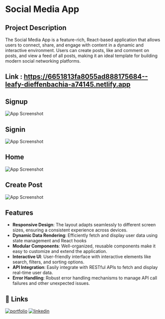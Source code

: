 
# Social Media App

## Project Description

The Social Media App is a feature-rich, React-based application that allows users to connect, share, and engage with content in a dynamic and interactive environment. Users can create posts, like and comment on posts, and view a feed of all posts, making it an ideal template for building modern social networking platforms.

## Link : https://6651813fa8055ad888175684--leafy-dieffenbachia-a74145.netlify.app

## Signup

![App Screenshot](https://firebasestorage.googleapis.com/v0/b/rohitportfolio-2464a.appspot.com/o/github%204.png?alt=media&token=cb7ffeef-221a-4b8a-aba2-42046209401a)


## Signin

![App Screenshot](https://firebasestorage.googleapis.com/v0/b/rohitportfolio-2464a.appspot.com/o/github%206.png?alt=media&token=8896464c-b608-45cf-be91-8f0f3ef65a4d)


## Home

![App Screenshot](https://firebasestorage.googleapis.com/v0/b/rohitportfolio-2464a.appspot.com/o/github%205.png?alt=media&token=5d96322b-3f75-4824-b77c-e4beaf628716)


## Create Post

![App Screenshot](https://firebasestorage.googleapis.com/v0/b/rohitportfolio-2464a.appspot.com/o/github%207.png?alt=media&token=b3309dfa-48fd-4664-8460-ee0233d329d4)
## Features

- **Responsive Design**: The layout adapts seamlessly to different screen sizes, ensuring a consistent experience across devices.
- **Dynamic Data Rendering**: Efficiently fetch and display user data using state management and React hooks
- **Modular Components**: Well-organized, reusable components make it easy to customize and extend the application.
- **Interactive UI**: User-friendly interface with interactive elements like search, filters, and sorting options.
- **API Integration**: Easily integrate with RESTful APIs to fetch and display real-time user data.
- **Error Handling**: Robust error handling mechanisms to manage API call failures and other unexpected issues.


## 🔗 Links
[![portfolio](https://img.shields.io/badge/my_portfolio-000?style=for-the-badge&logo=ko-fi&logoColor=white)](https://rohitwaghmare-800cb.web.app/)
[![linkedin](https://img.shields.io/badge/linkedin-0A66C2?style=for-the-badge&logo=linkedin&logoColor=white)](www.linkedin.com/in/rohitwaghmare7)

